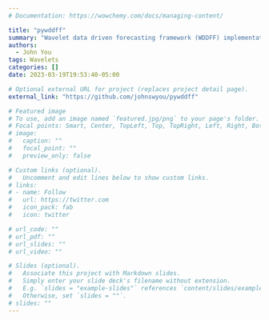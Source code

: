 ```yaml
---
# Documentation: https://wowchemy.com/docs/managing-content/

title: "pywddff"
summary: "Wavelet data driven forecasting framework (WDDFF) implementation in Python 3."
authors:
  - John You
tags: Wavelets
categories: []
date: 2023-03-19T19:53:40-05:00

# Optional external URL for project (replaces project detail page).
external_link: "https://github.com/johnswyou/pywddff"

# Featured image
# To use, add an image named `featured.jpg/png` to your page's folder.
# Focal points: Smart, Center, TopLeft, Top, TopRight, Left, Right, BottomLeft, Bottom, BottomRight.
# image:
#   caption: ""
#   focal_point: ""
#   preview_only: false

# Custom links (optional).
#   Uncomment and edit lines below to show custom links.
# links:
# - name: Follow
#   url: https://twitter.com
#   icon_pack: fab
#   icon: twitter

# url_code: ""
# url_pdf: ""
# url_slides: ""
# url_video: ""

# Slides (optional).
#   Associate this project with Markdown slides.
#   Simply enter your slide deck's filename without extension.
#   E.g. `slides = "example-slides"` references `content/slides/example-slides.md`.
#   Otherwise, set `slides = ""`.
# slides: ""
---
```


